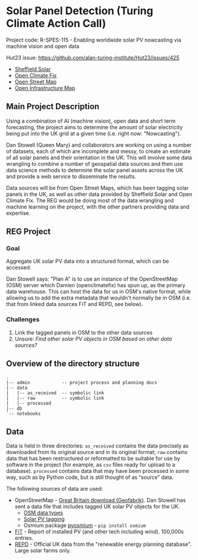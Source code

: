 # Solar Panel Detection (Turing Climate Action Call)

Project code: R-SPES-115 - Enabling worldwide solar PV nowcasting via machine vision and open data

Hut23 issue: https://github.com/alan-turing-institute/Hut23/issues/425

- [Sheffield Solar](https://www.solar.sheffield.ac.uk/)
- [Open Climate Fix](https://openclimatefix.org/)
- [Open Street Map](https://www.openstreetmap.org)
- [Open Infrastructure Map](https://openinframap.org)

## Main Project Description

Using a combination of AI (machine vision), open data and short term forecasting, the project aims to determine the amount of solar electricity being put into the UK grid at a given time (i.e. right now: "Nowcasting").

Dan Stowell (Queen Mary) and collaborators are working on using a number of datasets, each of which are incomplete and messy, to create an estimate of all solar panels and their orientation in the UK. This will involve some data wrangling to combine a number of geospatial data sources and then use data science methods to determine the solar panel assets across the UK and provide a web service to disseminate the results.

Data sources will be from Open Street Maps, which has been tagging solar panels in the UK, as well as other data provided by Sheffield Solar and Open Climate Fix. The REG would be doing most of the data wrangling and machine learning on the project, with the other partners providing data and expertise.

## REG Project

### Goal

Aggregate UK solar PV data into a structured format, which can be accessed.

Dan Stowell says: "Plan A" is to use an instance of the OpenStreetMap (OSM) server which Damien (openclimatefix) has spun up, as the primary data warehouse. This can host the data for us in OSM's native format, while allowing us to add the extra metadata that wouldn't normally be in OSM (i.e. that from linked data sources FiT and REPD, see below).

### Challenges

1. Link the tagged panels in OSM to the other data sources
2. Unsure: *Find other solar PV objects in OSM based on other data sources?*

## Overview of the directory structure

```
.
|-- admin            -- project process and planning docs
|-- data
|   |-- as_received  -- symbolic link
|   |-- raw          -- symbolic link
|   |-- processed
|-- db
`-- notebooks
```


## Data

Data is held in three directories: `as_received` contains the data precisely as
downloaded from its original source and in its original format; `raw` contains
data that has been restructured or reformatted to be suitable for use by
software in the project (for example, as `csv` files ready for upload to a
database). `processed` contains data that may have been processed in some way,
such as by Python code, but is still thought of as “source” data.

The following sources of data are used:

- OpenStreetMap - [Great Britain download (Geofabrik)](https://download.geofabrik.de/europe/great-britain.html). Dan Stowell has sent a data file that includes tagged UK solar PV objects for the UK.
    - [OSM data types](https://wiki.openstreetmap.org/wiki/Elements)
    - [Solar PV tagging](https://wiki.openstreetmap.org/wiki/Tag:generator:source%3Dsolar)
    - Osmium package [pyosmium](https://github.com/osmcode/pyosmium) - `pip install osmium`
- [FiT](https://www.ofgem.gov.uk/environmental-programmes/fit/contacts-guidance-and-resources/public-reports-and-data-fit/installation-reports) - Report of installed PV (and other tech including wind). 100,000s entries.
- [REPD](https://www.gov.uk/government/publications/renewable-energy-planning-database-monthly-extract) - Official UK data from the "renewable energy planning database". Large solar farms only.
